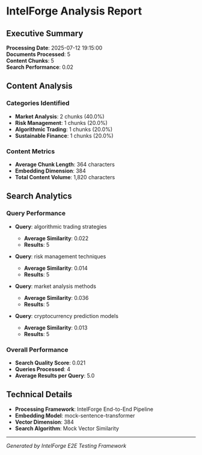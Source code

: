 # IntelForge Analysis Report
            
## Executive Summary

**Processing Date**: 2025-07-12 19:15:00  
**Documents Processed**: 5  
**Content Chunks**: 5  
**Search Performance**: 0.02

## Content Analysis

### Categories Identified
- **Market Analysis**: 2 chunks (40.0%)
- **Risk Management**: 1 chunks (20.0%)
- **Algorithmic Trading**: 1 chunks (20.0%)
- **Sustainable Finance**: 1 chunks (20.0%)

### Content Metrics
- **Average Chunk Length**: 364 characters
- **Embedding Dimension**: 384
- **Total Content Volume**: 1,820 characters

## Search Analytics

### Query Performance
- **Query**: algorithmic trading strategies
  - **Average Similarity**: 0.022
  - **Results**: 5

- **Query**: risk management techniques
  - **Average Similarity**: 0.014
  - **Results**: 5

- **Query**: market analysis methods
  - **Average Similarity**: 0.036
  - **Results**: 5

- **Query**: cryptocurrency prediction models
  - **Average Similarity**: 0.013
  - **Results**: 5


### Overall Performance
- **Search Quality Score**: 0.021
- **Queries Processed**: 4
- **Average Results per Query**: 5.0

## Technical Details

- **Processing Framework**: IntelForge End-to-End Pipeline
- **Embedding Model**: mock-sentence-transformer
- **Vector Dimension**: 384
- **Search Algorithm**: Mock Vector Similarity

---
*Generated by IntelForge E2E Testing Framework*

